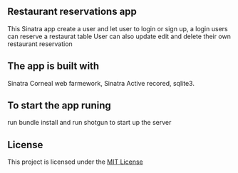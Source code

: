 ## Restaurant reservations app 
This Sinatra app create a user and let user to login or sign up, a login users can reserve a restaurat table 
User can also update edit and delete their own restaurant reservation

 
## The app is built with 
Sinatra Corneal web farmework,
Sinatra Active recored, 
sqlite3.


## To start the app runing 
run bundle install and run shotgun to start up the server   

## License 
This project is licensed under the <a href="https://opensource.org/licenses/MIT">MIT License </a> 
